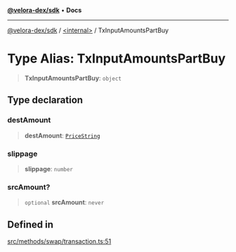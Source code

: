 [**@velora-dex/sdk**](../../README.md) • **Docs**

***

[@velora-dex/sdk](../../globals.md) / [\<internal\>](../README.md) / TxInputAmountsPartBuy

# Type Alias: TxInputAmountsPartBuy

> **TxInputAmountsPartBuy**: `object`

## Type declaration

### destAmount

> **destAmount**: [`PriceString`](../../type-aliases/PriceString.md)

### slippage

> **slippage**: `number`

### srcAmount?

> `optional` **srcAmount**: `never`

## Defined in

[src/methods/swap/transaction.ts:51](https://github.com/paraswap/paraswap-sdk/blob/master/src/methods/swap/transaction.ts#L51)
